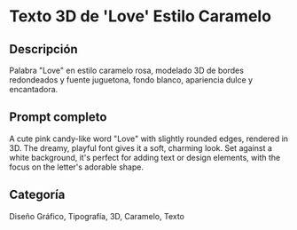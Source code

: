 # Texto 3D de 'Love' Estilo Caramelo

## Descripción
Palabra "Love" en estilo caramelo rosa, modelado 3D de bordes redondeados y fuente juguetona, fondo blanco, apariencia dulce y encantadora.

## Prompt completo
A cute pink candy-like word "Love" with slightly rounded edges, rendered in 3D. The dreamy, playful font gives it a soft, charming look. Set against a white background, it's perfect for adding text or design elements, with the focus on the letter's adorable shape.

## Categoría
Diseño Gráfico, Tipografía, 3D, Caramelo, Texto
